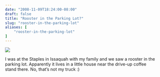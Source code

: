 ```yaml
---
date: "2008-11-09T18:24:00-08:00"
draft: false
title: "Rooster in the Parking Lot?"
slug: "rooster-in-the-parking-lot"
aliases: [
	"rooster-in-the-parking-lot"
]
---
```

![](/images/rooster.jpg)

I was at the Staples in Issaquah with my family and we saw a rooster in the parking lot. Apparently it lives in a little house near the drive-up coffee stand there. No, that’s not my truck :)
